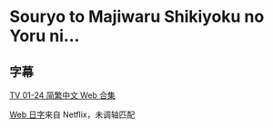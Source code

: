 # Souryo to Majiwaru Shikiyoku no Yoru ni…

## 字幕

[TV 01-24 简繁中文 Web 合集](https://github.com/Nekomoekissaten-SUB/Nekomoekissaten-Storage/releases/download/subtitle_pkg/Steins_Gate-0_Web_zho.7z)

[Web 日字](https://github.com/Nekomoekissaten-SUB/Nekomoekissaten-Storage/releases/download/subtitle_jpn/Steins_Gate-0_jpn_NFLX.7z)来自 Netflix，未调轴匹配
